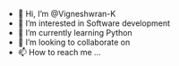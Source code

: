 - 👋 Hi, I’m @Vigneshwran-K
- 👀 I’m interested in Software development
- 🌱 I’m currently learning Python
- 💞️ I’m looking to collaborate on 
- 📫 How to reach me ...

<!---
Vigneshwran-K/Vigneshwran-K is a ✨ special ✨ repository because its `README.md` (this file) appears on your GitHub profile.
You can click the Preview link to take a look at your changes.
--->
